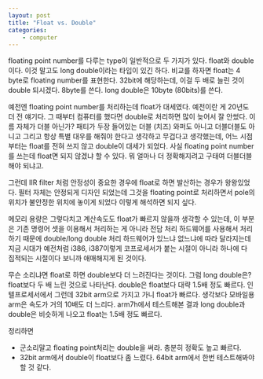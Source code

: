 ```yaml
---
layout: post
title: "Float vs. Double"
categories:
    - computer
---
```


floating point number를 다루는 type이 일반적으로 두 가지가 있다. float와 double이다. 이것 말고도 long double이라는 타입이 있긴 하다. 비교를 하자면 float는 4 byte로 floating number를 표현한다. 32bit에 해당하는데, 이걸 두 배로 늘린 것이 double 되시겠다. 8byte를 쓴다. long double은 10byte (80bits)를 쓴다.

예전엔 floating point number를 처리하는데 float가 대세였다. 예전이란 게 20년도 더 전 얘기다. 그 때부터 컴퓨터를 했다면 double로 처리하면 많이 늦어서 잘 안썼다. 이름 자체가 더블 아닌가? 패티가 두장 들어있는 더블 (치즈) 와퍼도 아니고 더블더블도 아니고 그리고 항상 특별 대우를 해줘야 한다고 생각하고 무겁다고 생각했는데, 어느 시점부터는 float를 전혀 쓰지 않고 double이 대세가 되었다. 사실 floating point number를 쓰는데 float면 되지 않겠냐 할 수 있다. 뭐 얼마나 더 정확해지려고 구태여 더블더블 해야 되냐고.

그런데 IIR filter 처럼 안정성이 중요한 경우에 float로 하면 발산하는 경우가 왕왕있었다. 필터 자체는 안정되게 디자인 되었는데 그것을 floating point로 처리하면서 pole의 위치가 불안정한 위치에 놓이게 되었다 이렇게 해석하면 되지 싶다.

메모리 용량은 그렇다치고 계산속도도 float가 빠르지 않을까 생각할 수 있는데, 이 부분은 기존 명령어 셋을 이용해서 처리하는 게 아니라 전담 처리 하드웨어를 사용해서 처리하기 때문에 double/long double 처리 하드웨어가 있느냐 없느냐에 따라 달라지는데 지금 시대가 예전처럼 i386, i387이렇게 코프로세서가 붙는 시절이 아니라 하나에 다 집적되는 시절이다 보니까 애매해지게 된 것이다.

무슨 소리냐면 float로 하면 double보다 더 느려진다는 것이다. 그럼 long double은? float보다 두 배 느린 것으로 나타난다. double은 float보다 대략 1.5배 정도 빠르다. 인텔프로세서에서 그런데 32bit arm으로 가지고 가니 float가 빠르다. 생각보다 모바일용 arm은 속도가 거의 10배도 더 느리다. arm7h에서 테스트해본 결과 long double과 double은 비슷하게 나오고 float는 1.5배 정도 빠르다.

정리하면
- 군소리말고 floating point처리는 double을 써라. 충분히 정확도 높고 빠르다.
- 32bit arm에서 double이 float보다 좀 느렸다. 64bit arm에서 한번 테스트해봐야 할 것 같다.


